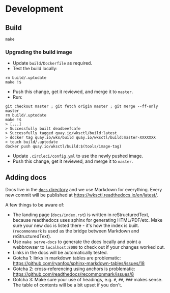 # Development

## Build

```console
make
```

### Upgrading the build image

- Update `build/Dockerfile` as required.
- Test the build locally:

```console
rm build/.uptodate
make !$
```

- Push this change, get it reviewed, and merge it to `master`.
- Run:

```console
git checkout master ; git fetch origin master ; git merge --ff-only master
rm build/.uptodate
make !$
> [...]
> Successfully built deadbeefcafe
> Successfully tagged quay.io/wksctl/build:latest
> docker tag quay.io/wks/build quay.io/wksctl/build:master-XXXXXXX
> touch build/.uptodate
docker push quay.io/wksctl/build:$(tools/image-tag)
```

- Update `.circleci/config.yml` to use the newly pushed image.
- Push this change, get it reviewed, and merge it to `master`.

## Adding docs

Docs live in the [`docs` directory](https://github.com/weaveworks/wksctl/tree/master/docs)
and we use Markdown for everything. Every new commit will be published at
<https://wksctl.readthedocs.io/en/latest/>.

A few things to be aware of:

- The landing page (`docs/index.rst`) is written in reStructuredText, because readthedocs uses sphinx for generating HTML/PDF/etc. Make sure your new doc is listed there - it's how the index is built. (`recommonmark` is used as the bridge between Markdown and reStructuredText).
- Use `make serve-docs` to generate the docs locally and point a webbrowser to `localhost:8080` to check out if your changes worked out.
- Links in the docs will be automatically tested.
- Gotcha 1: links in markdown tables are problematic: <https://github.com/ryanfox/sphinx-markdown-tables/issues/18>
- Gotcha 2: cross-referencing using anchors is problematic: <https://github.com/readthedocs/recommonmark/issues/8>
- Gotcha 3: Make sure your use of headings, e.g. `#`, `##`, `###` makes sense. The table of contents will be a bit upset if you don't.
